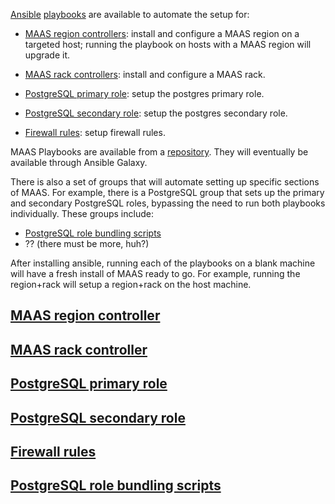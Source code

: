 <!-- "Ansible playbooks reference" -->

[Ansible](https://www.redhat.com/en/technologies/management/ansible/what-is-ansible) [playbooks](https://docs.ansible.com/ansible/latest/getting_started/get_started_playbook.html) are available to automate the setup for:

- [MAAS region controllers](#heading--MAAS-region-controller): install and configure a MAAS region on a targeted host; running the playbook on hosts with a MAAS region will upgrade it.

- [MAAS rack controllers](#heading--MAAS-rack-controller): install and configure a MAAS rack.

- [PostgreSQL primary role](#heading--PostgreSQL-primary-role): setup the postgres primary role.

- [PostgreSQL secondary role](#heading--PostgreSQL-secondary-role): setup the postgres secondary role.

- [Firewall rules](#heading--Firewall-rules): setup firewall rules.

MAAS Playbooks are available from a [repository](https://github.com/maas/MAAS-ansible-playbook).  They will eventually be available through Ansible Galaxy.

There is also a set of groups that will automate setting up specific sections of MAAS.  For example, there is a PostgreSQL group that sets up the primary and secondary PostgreSQL roles, bypassing the need to run both playbooks individually.  These groups include:

- [PostgreSQL role bundling scripts](#heading--PostgreSQL-role-bundling-scripts)
- ?? (there must be more, huh?)

After installing ansible, running each of the playbooks on a blank machine will have a fresh install of MAAS ready to go. For example, running the region+rack will setup a region+rack on the host machine.

<a href="#heading--MAAS-region-controller"><h2 id="heading--MAAS-region-controller">MAAS region controller</h2></a>

<a href="#heading--MAAS-rack-controller"><h2 id="heading--MAAS-rack-controller">MAAS rack controller</h2></a>

<a href="#heading--PostgreSQL-primary-role"><h2 id="heading--PostgreSQL-primary-role">PostgreSQL primary role</h2></a>

<a href="#heading--PostgreSQL-secondary-role"><h2 id="heading--PostgreSQL-secondary-role">PostgreSQL secondary role</h2></a>

<a href="#heading--Firewall-rules"><h2 id="heading--Firewall-rules">Firewall rules</h2></a>

<a href="#heading--PostgreSQL-role-bundling-scripts"><h2 id="heading--PostgreSQL-role-bundling-scripts">PostgreSQL role bundling scripts</h2></a>
